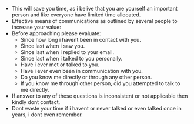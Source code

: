 - This will save you time, as i belive that you are yourself an important person and like everyone have limited time allocated.
- Effective means of communications as outlined by several people to increase your value:
- Before approaching please evaluate:
   - Since how long i havent been in contact with you. 
   - Since last when i saw you.
   - Since last when i replied to your email.
   - Since last when i talked to you personally.
   - Have i ever met or talked to you.
   - Have i ever even been in communication with you.
   - Do you know me directly or through any other person.
   - If you know me through other person, did you attempted to talk to me directly.
- If answer to any of these questions is inconsistent or not applicable then kindly dont contact.
- Dont waste your time if i havent or never talked or even talked once in years, i dont even remember.
